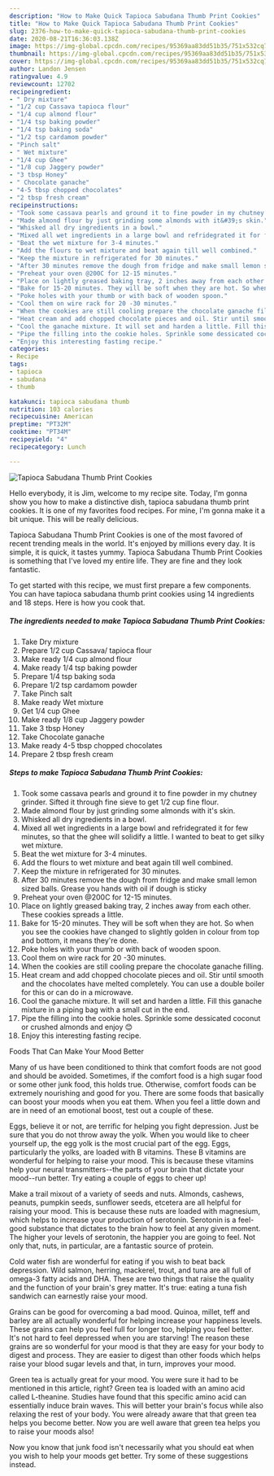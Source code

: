 ```yaml
---
description: "How to Make Quick Tapioca Sabudana Thumb Print Cookies"
title: "How to Make Quick Tapioca Sabudana Thumb Print Cookies"
slug: 2376-how-to-make-quick-tapioca-sabudana-thumb-print-cookies
date: 2020-08-21T16:36:03.138Z
image: https://img-global.cpcdn.com/recipes/95369aa83dd51b35/751x532cq70/tapioca-sabudana-thumb-print-cookies-recipe-main-photo.jpg
thumbnail: https://img-global.cpcdn.com/recipes/95369aa83dd51b35/751x532cq70/tapioca-sabudana-thumb-print-cookies-recipe-main-photo.jpg
cover: https://img-global.cpcdn.com/recipes/95369aa83dd51b35/751x532cq70/tapioca-sabudana-thumb-print-cookies-recipe-main-photo.jpg
author: Landon Jensen
ratingvalue: 4.9
reviewcount: 12702
recipeingredient:
- " Dry mixture"
- "1/2 cup Cassava tapioca flour"
- "1/4 cup almond flour"
- "1/4 tsp baking powder"
- "1/4 tsp baking soda"
- "1/2 tsp cardamom powder"
- "Pinch salt"
- " Wet mixture"
- "1/4 cup Ghee"
- "1/8 cup Jaggery powder"
- "3 tbsp Honey"
- " Chocolate ganache"
- "4-5 tbsp chopped chocolates"
- "2 tbsp fresh cream"
recipeinstructions:
- "Took some cassava pearls and ground it to fine powder in my chutney grinder. Sifted it through fine sieve to get 1/2 cup fine flour."
- "Made almond flour by just grinding some almonds with it&#39;s skin."
- "Whisked all dry ingredients in a bowl."
- "Mixed all wet ingredients in a large bowl and refridegrated it for few minutes, so that the ghee will solidify a little. I wanted to beat to get silky wet mixture."
- "Beat the wet mixture for 3-4 minutes."
- "Add the flours to wet mixture and beat again till well combined."
- "Keep the mixture in refrigerated for 30 minutes."
- "After 30 minutes remove the dough from fridge and make small lemon sized balls. Grease you hands with oil if dough is sticky"
- "Preheat your oven @200C for 12-15 minutes."
- "Place on lightly greased baking tray, 2 inches away from each other. These cookies spreads a little."
- "Bake for 15-20 minutes. They will be soft when they are hot. So when you see the cookies have changed to slightly golden in colour from top and bottom, it means they&#39;re done."
- "Poke holes with your thumb or with back of wooden spoon."
- "Cool them on wire rack for 20 -30 minutes."
- "When the cookies are still cooling prepare the chocolate ganache filling."
- "Heat cream and add chopped chocolate pieces and oil. Stir until smooth and the chocolates have melted completely. You can use a double boiler for this or can do in a microwave."
- "Cool the ganache mixture. It will set and harden a little. Fill this ganache mixture in a piping bag with a small cut in the end."
- "Pipe the filling into the cookie holes. Sprinkle some dessicated coconut or crushed almonds and enjoy 😊"
- "Enjoy this interesting fasting recipe."
categories:
- Recipe
tags:
- tapioca
- sabudana
- thumb

katakunci: tapioca sabudana thumb 
nutrition: 103 calories
recipecuisine: American
preptime: "PT32M"
cooktime: "PT34M"
recipeyield: "4"
recipecategory: Lunch

---
```



![Tapioca Sabudana Thumb Print Cookies](https://img-global.cpcdn.com/recipes/95369aa83dd51b35/751x532cq70/tapioca-sabudana-thumb-print-cookies-recipe-main-photo.jpg)

Hello everybody, it is Jim, welcome to my recipe site. Today, I'm gonna show you how to make a distinctive dish, tapioca sabudana thumb print cookies. It is one of my favorites food recipes. For mine, I'm gonna make it a bit unique. This will be really delicious.



Tapioca Sabudana Thumb Print Cookies is one of the most favored of recent trending meals in the world. It's enjoyed by millions every day. It is simple, it is quick, it tastes yummy. Tapioca Sabudana Thumb Print Cookies is something that I've loved my entire life. They are fine and they look fantastic.


To get started with this recipe, we must first prepare a few components. You can have tapioca sabudana thumb print cookies using 14 ingredients and 18 steps. Here is how you cook that.

<!--inarticleads1-->

##### The ingredients needed to make Tapioca Sabudana Thumb Print Cookies:

1. Take  Dry mixture
1. Prepare 1/2 cup Cassava/ tapioca flour
1. Make ready 1/4 cup almond flour
1. Make ready 1/4 tsp baking powder
1. Prepare 1/4 tsp baking soda
1. Prepare 1/2 tsp cardamom powder
1. Take Pinch salt
1. Make ready  Wet mixture
1. Get 1/4 cup Ghee
1. Make ready 1/8 cup Jaggery powder
1. Take 3 tbsp Honey
1. Take  Chocolate ganache
1. Make ready 4-5 tbsp chopped chocolates
1. Prepare 2 tbsp fresh cream




<!--inarticleads2-->

##### Steps to make Tapioca Sabudana Thumb Print Cookies:

1. Took some cassava pearls and ground it to fine powder in my chutney grinder. Sifted it through fine sieve to get 1/2 cup fine flour.
1. Made almond flour by just grinding some almonds with it&#39;s skin.
1. Whisked all dry ingredients in a bowl.
1. Mixed all wet ingredients in a large bowl and refridegrated it for few minutes, so that the ghee will solidify a little. I wanted to beat to get silky wet mixture.
1. Beat the wet mixture for 3-4 minutes.
1. Add the flours to wet mixture and beat again till well combined.
1. Keep the mixture in refrigerated for 30 minutes.
1. After 30 minutes remove the dough from fridge and make small lemon sized balls. Grease you hands with oil if dough is sticky
1. Preheat your oven @200C for 12-15 minutes.
1. Place on lightly greased baking tray, 2 inches away from each other. These cookies spreads a little.
1. Bake for 15-20 minutes. They will be soft when they are hot. So when you see the cookies have changed to slightly golden in colour from top and bottom, it means they&#39;re done.
1. Poke holes with your thumb or with back of wooden spoon.
1. Cool them on wire rack for 20 -30 minutes.
1. When the cookies are still cooling prepare the chocolate ganache filling.
1. Heat cream and add chopped chocolate pieces and oil. Stir until smooth and the chocolates have melted completely. You can use a double boiler for this or can do in a microwave.
1. Cool the ganache mixture. It will set and harden a little. Fill this ganache mixture in a piping bag with a small cut in the end.
1. Pipe the filling into the cookie holes. Sprinkle some dessicated coconut or crushed almonds and enjoy 😊
1. Enjoy this interesting fasting recipe.




Foods That Can Make Your Mood Better


Many of us have been conditioned to think that comfort foods are not good and should be avoided. Sometimes, if the comfort food is a high sugar food or some other junk food, this holds true. Otherwise, comfort foods can be extremely nourishing and good for you. There are some foods that basically can boost your moods when you eat them. When you feel a little down and are in need of an emotional boost, test out a couple of these.

Eggs, believe it or not, are terrific for helping you fight depression. Just be sure that you do not throw away the yolk. When you would like to cheer yourself up, the egg yolk is the most crucial part of the egg. Eggs, particularly the yolks, are loaded with B vitamins. These B vitamins are wonderful for helping to raise your mood. This is because these vitamins help your neural transmitters--the parts of your brain that dictate your mood--run better. Try eating a couple of eggs to cheer up!

Make a trail mixout of a variety of seeds and nuts. Almonds, cashews, peanuts, pumpkin seeds, sunflower seeds, etcetera are all helpful for raising your mood. This is because these nuts are loaded with magnesium, which helps to increase your production of serotonin. Serotonin is a feel-good substance that dictates to the brain how to feel at any given moment. The higher your levels of serotonin, the happier you are going to feel. Not only that, nuts, in particular, are a fantastic source of protein.

Cold water fish are wonderful for eating if you wish to beat back depression. Wild salmon, herring, mackerel, trout, and tuna are all full of omega-3 fatty acids and DHA. These are two things that raise the quality and the function of your brain's grey matter. It's true: eating a tuna fish sandwich can earnestly raise your mood. 

Grains can be good for overcoming a bad mood. Quinoa, millet, teff and barley are all actually wonderful for helping increase your happiness levels. These grains can help you feel full for longer too, helping you feel better. It's not hard to feel depressed when you are starving! The reason these grains are so wonderful for your mood is that they are easy for your body to digest and process. They are easier to digest than other foods which helps raise your blood sugar levels and that, in turn, improves your mood.

Green tea is actually great for your mood. You were sure it had to be mentioned in this article, right? Green tea is loaded with an amino acid called L-theanine. Studies have found that this specific amino acid can essentially induce brain waves. This will better your brain's focus while also relaxing the rest of your body. You were already aware that that green tea helps you become better. Now you are well aware that green tea helps you to raise your moods also!

Now you know that junk food isn't necessarily what you should eat when you wish to help your moods get better. Try  some  of  these  suggestions  instead.

